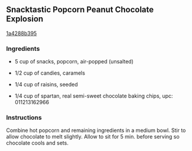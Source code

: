 ## Snacktastic Popcorn Peanut Chocolate Explosion

[1a4288b395](http://www.kraftrecipes.com/recipes/snacktastic-popcorn-peanut-chocolate-explosion-176451.aspx)

### Ingredients

 - 5 cup of snacks, popcorn, air-popped (unsalted)

 - 1/2 cup of candies, caramels

 - 1/4 cup of raisins, seeded

 - 1/4 cup of spartan, real semi-sweet chocolate baking chips, upc: 011213162966

### Instructions

Combine hot popcorn and remaining ingredients in a medium bowl. Stir to allow chocolate to melt slightly. Allow to sit for 5 min. before serving so chocolate cools and sets.